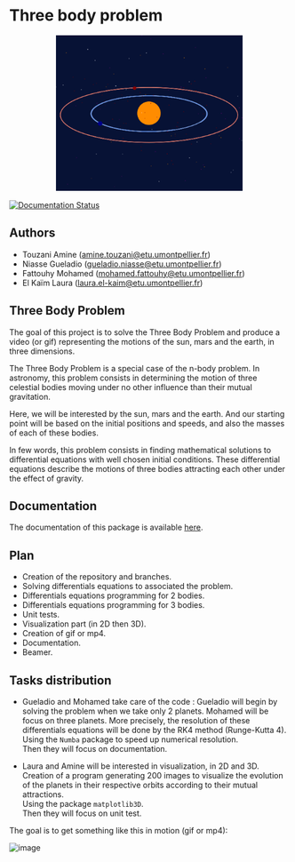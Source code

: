 
# Three body problem

<center>

![threebody](threebody/EDO/Images/threebody.png)

</center>

[![Documentation Status](https://readthedocs.org/projects/project-three-body-problem/badge/?version=main)](https://project-three-body-problem.readthedocs.io/en/latest/?badge=main)

## Authors

- Touzani Amine (amine.touzani@etu.umontpellier.fr)
- Niasse Gueladio (gueladio.niasse@etu.umontpellier.fr)
- Fattouhy Mohamed (mohamed.fattouhy@etu.umontpellier.fr)
- El Kaïm Laura (laura.el-kaim@etu.umontpellier.fr)

## Three Body Problem

The goal of this project is to solve the Three Body Problem and produce a video (or gif) representing the motions of the sun, mars and the earth, in three dimensions.

The Three Body Problem is a special case of the n-body problem. In astronomy, this problem consists in determining the motion of three celestial bodies moving under no other influence than their mutual gravitation.
   
Here, we will be interested by the sun, mars and the earth. And our starting point will be based on the initial positions and speeds, and also the masses of each of these bodies.

In few words, this problem consists in finding mathematical solutions to differential equations with well chosen initial conditions. 
These differential equations describe the motions of three bodies attracting each other under the effect of gravity.

## Documentation

The documentation of this package is available [here](https://project-three-body-problem.readthedocs.io/en/latest/?badge=latest).

## Plan

- Creation of the repository and branches.
- Solving differentials equations to associated the problem.
- Differentials equations programming for 2 bodies.
- Differentials equations programming for 3 bodies.
- Unit tests.
- Visualization part (in 2D then 3D).
- Creation of gif or mp4.
- Documentation.
- Beamer.

## Tasks distribution

- Gueladio and Mohamed take care of the code : Gueladio will begin by solving the problem when we take only 2 planets. Mohamed will be focus on three planets.  More precisely, the resolution of these differentials equations will be done by the RK4 method (Runge-Kutta 4).  
Using the `Numba` package to speed up numerical resolution.  
Then they will focus on documentation.

- Laura and Amine will be interested in visualization, in 2D and 3D.  
Creation of a program generating 200 images to visualize the evolution of the planets in their respective orbits according to their mutual attractions.  
Using the package `matplotlib3D`.  
Then they will focus on unit test.


The goal is to get something like this in motion (gif or mp4):

![image](https://user-images.githubusercontent.com/78499945/112620163-70f6f180-8e28-11eb-8479-599305bcabf4.png)
